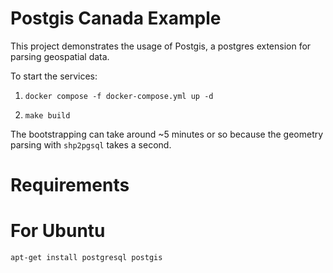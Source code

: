 # Postgis Canada Example

This project demonstrates the usage of Postgis, a postgres extension for parsing geospatial data.

To start the services:

1) `docker compose -f docker-compose.yml up -d`

2) `make build`

The bootstrapping can take around ~5 minutes or so because the geometry parsing with `shp2pgsql` takes a second.

# Requirements

# For Ubuntu
`apt-get install postgresql postgis`